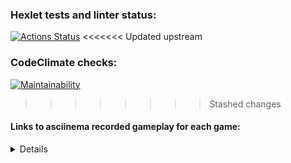### Hexlet tests and linter status:
[![Actions Status](https://github.com/CyberXAndrew/java-project-61/workflows/hexlet-check/badge.svg)](https://github.com/CyberXAndrew/java-project-61/actions)
<<<<<<< Updated upstream

### CodeClimate checks:

[![Maintainability](https://api.codeclimate.com/v1/badges/6c17a32b8e219dd473e8/maintainability)](https://codeclimate.com/github/CyberXAndrew/java-project-61/maintainability)
>>>>>>>> Stashed changes

#### Links to asciinema recorded gameplay for each game:

<details>

[gameplay Even - win](https://asciinema.org/a/BA55t5rXM05Gg7P4oHIiLZtKG)

[gameplay Even - lose](https://asciinema.org/a/DIBAfVbumZpDzQp2iDqR4x2dM)
  
[gameplay Calc - win](https://asciinema.org/a/oKJxBhuT1bTOwPBtmgMVzEbNE)
  
[gameplay Calc - lose](https://asciinema.org/a/VPPhnLn1qzwubyqfZ6fXAJer1)
  
[gameplay GCD - win](https://asciinema.org/a/VuFSzvEb3Jz7rFZsbTrXHug48)
  
[gameplay GCD - lose](https://asciinema.org/a/dnVpXftQKqxT2QeY7VgQf3LZq)
  
[gameplay Progression - win](https://asciinema.org/a/p71xQ1lsRQTH6oT5r8tQVoKar)
  
[gameplay Progression - lose](https://asciinema.org/a/UIFDoRl7loXDdMzrMpaMLFrPq)
  
[gameplay Prime - win](https://asciinema.org/a/vjsm5fSXN4gbDEaGKqcsEu3nF)
  
[gameplay Prime - lose](https://asciinema.org/a/vk0MTlh0Ng6rBSQbriWVRaISH)
</details>
